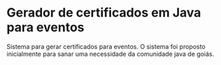 # Gerador de certificados em Java para eventos
Sistema para gerar certificados para eventos. O sistema foi proposto inicialmente para sanar uma necessidade da comunidade java de goiás.
